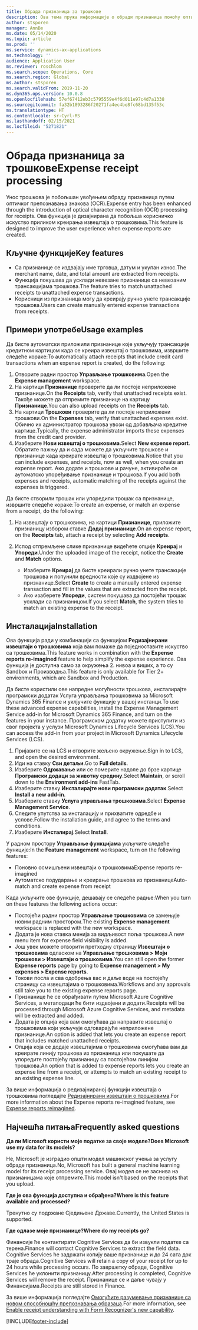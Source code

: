 ```yaml
---
title: Обрада признаница за трошкове
description: Ова тема пружа информације о обради признаница помоћу оптичког препознавања знакова (OCR). Ова функција је дизајнирана да побољша корисничко искуство приликом креирања извештаја о трошковима у услузи Microsoft Dynamics 365 Finance.
author: stsporen
manager: AnnBe
ms.date: 05/14/2020
ms.topic: article
ms.prod: ''
ms.service: dynamics-ax-applications
ms.technology: ''
audience: Application User
ms.reviewer: roschlom
ms.search.scope: Operations, Core
ms.search.region: Global
ms.author: stsporen
ms.search.validFrom: 2019-11-20
ms.dyn365.ops.version: 10.0.8
ms.openlocfilehash: 57ef67412eb3c5795559e4f6d011e97c4d7a1338
ms.sourcegitcommit: fa32b1893286f20271fa4ec4be8fc68bd135f53c
ms.translationtype: HT
ms.contentlocale: sr-Cyrl-RS
ms.lasthandoff: 02/15/2021
ms.locfileid: "5271821"
---
```

# <a name="expense-receipt-processing"></a><span data-ttu-id="50730-104">Обрада признаница за трошкове</span><span class="sxs-lookup"><span data-stu-id="50730-104">Expense receipt processing</span></span>

<span data-ttu-id="50730-105">Унос трошкова је побољшан увођењем обраду признаница путем оптичког препознавања знакова (OCR).</span><span class="sxs-lookup"><span data-stu-id="50730-105">Expense entry has been enhanced through the introduction of optical character recognition (OCR) processing for receipts.</span></span> <span data-ttu-id="50730-106">Ова функција је дизајнирана да побољша корисничко искуство приликом креирања извештаја о трошковима.</span><span class="sxs-lookup"><span data-stu-id="50730-106">This feature is designed to improve the user experience when expense reports are created.</span></span>

## <a name="key-features"></a><span data-ttu-id="50730-107">Кључне функције</span><span class="sxs-lookup"><span data-stu-id="50730-107">Key features</span></span>

- <span data-ttu-id="50730-108">Са признанице се издвајају име трговца, датум и укупан износ.</span><span class="sxs-lookup"><span data-stu-id="50730-108">The merchant name, date, and total amount are extracted from receipts.</span></span>
- <span data-ttu-id="50730-109">Функција покушава да усклади невезане признанице са невезаним трансакцијама трошкова.</span><span class="sxs-lookup"><span data-stu-id="50730-109">The feature tries to match unattached receipts to unattached expense transactions.</span></span>
- <span data-ttu-id="50730-110">Корисници из признаница могу да креирају ручно унете трансакције трошкова.</span><span class="sxs-lookup"><span data-stu-id="50730-110">Users can create manually entered expense transactions from receipts.</span></span>

## <a name="usage-examples"></a><span data-ttu-id="50730-111">Примери употребе</span><span class="sxs-lookup"><span data-stu-id="50730-111">Usage examples</span></span>

<span data-ttu-id="50730-112">Да бисте аутоматски приложили признанице које укључују трансакције кредитном картицом када се креира извештај о трошковима, извршите следеће кораке:</span><span class="sxs-lookup"><span data-stu-id="50730-112">To automatically attach receipts that include credit card transactions when an expense report is created, do the following:</span></span>

  1. <span data-ttu-id="50730-113">Отворите радни простор **Управљање трошковима**.</span><span class="sxs-lookup"><span data-stu-id="50730-113">Open the **Expense management** workspace.</span></span>
  2. <span data-ttu-id="50730-114">На картици **Признанице** проверите да ли постоје неприложене признанице.</span><span class="sxs-lookup"><span data-stu-id="50730-114">On the **Receipts** tab, verify that unattached receipts exist.</span></span> <span data-ttu-id="50730-115">Такође можете да отпремите признанице на картицу **Признанице**.</span><span class="sxs-lookup"><span data-stu-id="50730-115">You can also upload receipts on the **Receipts** tab.</span></span>
  3. <span data-ttu-id="50730-116">На картици **Трошкови** проверите да ли постоје неприложени трошкови.</span><span class="sxs-lookup"><span data-stu-id="50730-116">On the **Expenses** tab, verify that unattached expenses exist.</span></span> <span data-ttu-id="50730-117">Обично их администратор трошкова увози од добављача кредитне картице.</span><span class="sxs-lookup"><span data-stu-id="50730-117">Typically, the expense administrator imports these expenses from the credit card provider.</span></span>
  4. <span data-ttu-id="50730-118">Изаберите **Нови извештај о трошковима**.</span><span class="sxs-lookup"><span data-stu-id="50730-118">Select **New expense report**.</span></span> <span data-ttu-id="50730-119">Обратите пажњу да и сада можете да укључите трошкове и признанице када креирате извештај о трошковима.</span><span class="sxs-lookup"><span data-stu-id="50730-119">Notice that you can include expenses, and receipts, now as well, when you create an expense report.</span></span> <span data-ttu-id="50730-120">Ако додате и трошкове и рачуне, активираће се аутоматско упоређивање признанице и трошкова.</span><span class="sxs-lookup"><span data-stu-id="50730-120">If you add both expenses and receipts, automatic matching of the receipts against the expenses is triggered.</span></span>

<span data-ttu-id="50730-121">Да бисте створили трошак или упоредили трошак са признанице, извршите следеће кораке:</span><span class="sxs-lookup"><span data-stu-id="50730-121">To create an expense, or match an expense from a receipt, do the following:</span></span>

  1. <span data-ttu-id="50730-122">На извештају о трошковима, на картици **Признанице**, приложите признаницу избором ставке **Додај признанице**.</span><span class="sxs-lookup"><span data-stu-id="50730-122">On an expense report, on the **Receipts** tab, attach a receipt by selecting **Add receipts**.</span></span>
  2. <span data-ttu-id="50730-123">Испод отпремљене слике признанице видећете опције **Креирај** и **Упореди**.</span><span class="sxs-lookup"><span data-stu-id="50730-123">Under the uploaded image of the receipt, notice the **Create** and **Match** options.</span></span>

      - <span data-ttu-id="50730-124">Изаберите **Креирај** да бисте креирали ручно унете трансакције трошкова и попунили вредности које су издвојене из признанице.</span><span class="sxs-lookup"><span data-stu-id="50730-124">Select **Create** to create a manually entered expense transaction and fill in the values that are extracted from the receipt.</span></span>
      - <span data-ttu-id="50730-125">Ако изаберете **Упореди**, систем покушава да постојећи трошак усклади са признаницом.</span><span class="sxs-lookup"><span data-stu-id="50730-125">If you select **Match**, the system tries to match an existing expense to the receipt.</span></span>

## <a name="installation"></a><span data-ttu-id="50730-126">Инсталација</span><span class="sxs-lookup"><span data-stu-id="50730-126">Installation</span></span>

<span data-ttu-id="50730-127">Ова функција ради у комбинацији са функцијом **Редизајнирани извештаји о трошковима** која вам помаже да поједноставите искуство са трошковима.</span><span class="sxs-lookup"><span data-stu-id="50730-127">This feature works in combination with the **Expense reports re-imagined** feature to help simplify the expense experience.</span></span> <span data-ttu-id="50730-128">Ова функција је доступна само за окружења 2. нивоа и виших, а то су Sandbox и Производња.</span><span class="sxs-lookup"><span data-stu-id="50730-128">This feature is only available for Tier 2+ environments, which are Sandbox and Production.</span></span>

<span data-ttu-id="50730-129">Да бисте користили ове напредне могућности трошкова, инсталирајте програмски додатак Услуга управљања трошковима за Microsoft Dynamics 365 Finance и уклјучите функције у вашој инстанци.</span><span class="sxs-lookup"><span data-stu-id="50730-129">To use these advanced expense capabilities, install the Expense Management Service add-in for Microsoft Dynamics 365 Finance, and turn on the features in your instance.</span></span> <span data-ttu-id="50730-130">Програмском додатку можете приступити из свог пројекта у услузи Microsoft Dynamics Lifecycle Services (LCS).</span><span class="sxs-lookup"><span data-stu-id="50730-130">You can access the add-in from your project in Microsoft Dynamics Lifecycle Services (LCS).</span></span>

1. <span data-ttu-id="50730-131">Пријавите се на LCS и отворите жељено окружење.</span><span class="sxs-lookup"><span data-stu-id="50730-131">Sign in to LCS, and open the desired environment.</span></span>
2. <span data-ttu-id="50730-132">Иди на ставку **Сви детаљи**.</span><span class="sxs-lookup"><span data-stu-id="50730-132">Go to **Full details**.</span></span>
3. <span data-ttu-id="50730-133">Изаберите **Одржавање** или се померите надоле до брзе картице **Програмски додаци за животну средину**.</span><span class="sxs-lookup"><span data-stu-id="50730-133">Select **Maintain**, or scroll down to the **Environment add-ins** FastTab.</span></span>
4. <span data-ttu-id="50730-134">Изаберите ставку **Инсталирајте нови програмски додатак**.</span><span class="sxs-lookup"><span data-stu-id="50730-134">Select **Install a new add-in**.</span></span>
5. <span data-ttu-id="50730-135">Изаберите ставку **Услуга управљања трошковима**.</span><span class="sxs-lookup"><span data-stu-id="50730-135">Select **Expense Management Service**.</span></span>
6. <span data-ttu-id="50730-136">Следите упутства за инсталацију и прихватите одредбе и услове.</span><span class="sxs-lookup"><span data-stu-id="50730-136">Follow the installation guide, and agree to the terms and conditions.</span></span>
7. <span data-ttu-id="50730-137">Изаберите **Инсталирај**.</span><span class="sxs-lookup"><span data-stu-id="50730-137">Select **Install**.</span></span>

<span data-ttu-id="50730-138">У радном простору **Управљање функцијама** укључите следеће функције:</span><span class="sxs-lookup"><span data-stu-id="50730-138">In the **Feature management** workspace, turn on the following features:</span></span>

- <span data-ttu-id="50730-139">Поновно осмишљени извештаји о трошковима</span><span class="sxs-lookup"><span data-stu-id="50730-139">Expense reports re-imagined</span></span>
- <span data-ttu-id="50730-140">Аутоматско подударање и креирање трошкова из признанице</span><span class="sxs-lookup"><span data-stu-id="50730-140">Auto-match and create expense from receipt</span></span>

<span data-ttu-id="50730-141">Када укључите ове функције, дешавају се следеће радње:</span><span class="sxs-lookup"><span data-stu-id="50730-141">When you turn on these features the following actions occur:</span></span>

- <span data-ttu-id="50730-142">Постојећи радни простор **Управљање трошковима** се замењује новим радним простором.</span><span class="sxs-lookup"><span data-stu-id="50730-142">The existing **Expense management** workspace is replaced with the new workspace.</span></span>
- <span data-ttu-id="50730-143">Додата је нова ставка менија за видљивост поља трошкова.</span><span class="sxs-lookup"><span data-stu-id="50730-143">A new menu item for expense field visibility is added.</span></span>
- <span data-ttu-id="50730-144">Још увек можете отворити претходну страницу **Извештаји о трошковима** одласком на **Управљање трошковима > Моји трошкови > Извештаји о трошковима**.</span><span class="sxs-lookup"><span data-stu-id="50730-144">You can still open the former **Expense reports** page by going to **Expense management > My expenses > Expense reports**.</span></span>
- <span data-ttu-id="50730-145">Токови посла и сва одобрења вас и даље воде на постојећу страницу са извештајима о трошковима.</span><span class="sxs-lookup"><span data-stu-id="50730-145">Workflows and any approvals still take you to the existing expense reports page.</span></span>
- <span data-ttu-id="50730-146">Признанице ће се обрађивати путем Microsoft Azure Cognitive Services, а метаподаци ће бити издвојени и додати.</span><span class="sxs-lookup"><span data-stu-id="50730-146">Receipts will be processed through Microsoft Azure Cognitive Services, and metadata will be extracted and added.</span></span>
- <span data-ttu-id="50730-147">Додата је опција која вам омогућава да направите извештај о трошковима који укључује одговарајуће неприложене признанице.</span><span class="sxs-lookup"><span data-stu-id="50730-147">An option is added that lets you create an expense report that includes matched unattached receipts.</span></span>
- <span data-ttu-id="50730-148">Опција која се додаје извештајима о трошковима омогућава вам да креирате линију трошкова из признаница или покушате да упоредите постојећу признаницу са постојећом линијом трошкова.</span><span class="sxs-lookup"><span data-stu-id="50730-148">An option that is added to expense reports lets you create an expense line from a receipt, or attempts to match an existing receipt to an existing expense line.</span></span>

<span data-ttu-id="50730-149">За више информација о редизајнираној функцији извештаја о трошковима погледајте [Редизајнирани извештаји о трошковима](ExpenseWorkspaceNew.md).</span><span class="sxs-lookup"><span data-stu-id="50730-149">For more information about the Expense reports re-imagined feature, see [Expense reports reimagined](ExpenseWorkspaceNew.md).</span></span>

## <a name="frequently-asked-questions"></a><span data-ttu-id="50730-150">Најчешћа питања</span><span class="sxs-lookup"><span data-stu-id="50730-150">Frequently asked questions</span></span>

<span data-ttu-id="50730-151">**Да ли Microsoft користи моје податке за своје моделе?**</span><span class="sxs-lookup"><span data-stu-id="50730-151">**Does Microsoft use my data for its models?**</span></span>

<span data-ttu-id="50730-152">Не, Microsoft је изградио општи модел машинског учења за услугу обраде признаница.</span><span class="sxs-lookup"><span data-stu-id="50730-152">No, Microsoft has built a general machine learning model for its receipt processing service.</span></span> <span data-ttu-id="50730-153">Овај модел се не заснива на признаницама које отпремите.</span><span class="sxs-lookup"><span data-stu-id="50730-153">This model isn't based on the receipts that you upload.</span></span>

<span data-ttu-id="50730-154">**Где је ова функција доступна и обрађена?**</span><span class="sxs-lookup"><span data-stu-id="50730-154">**Where is this feature available and processed?**</span></span>

<span data-ttu-id="50730-155">Тренутно су подржане Сједињене Државе.</span><span class="sxs-lookup"><span data-stu-id="50730-155">Currently, the United States is supported.</span></span>

<span data-ttu-id="50730-156">**Где одлазе моје признанице?**</span><span class="sxs-lookup"><span data-stu-id="50730-156">**Where do my receipts go?**</span></span>

<span data-ttu-id="50730-157">Финансије ће контактирати Cognitive Services да би извукли податке са терена.</span><span class="sxs-lookup"><span data-stu-id="50730-157">Finance will contact Cognitive Services to extract the field data.</span></span> <span data-ttu-id="50730-158">Cognitive Services ће задржати копију ваше признанице и до 24 сата док траје обрада.</span><span class="sxs-lookup"><span data-stu-id="50730-158">Cognitive Services will retain a copy of your receipt for up to 24 hours while processing occurs.</span></span> <span data-ttu-id="50730-159">По завршетку обраде, Cognitive Services ће уклонити признаницу.</span><span class="sxs-lookup"><span data-stu-id="50730-159">After processing is completed, Cognitive Services will remove the receipt.</span></span> <span data-ttu-id="50730-160">Признанице се и даље чувају у Финансијама.</span><span class="sxs-lookup"><span data-stu-id="50730-160">Receipts are still stored in Finance.</span></span>

<span data-ttu-id="50730-161">За више информација погледајте [Омогућите разумевање признанице са новом способношћу препознавања образаца](https://azure.microsoft.com/blog/enable-receipt-understanding-with-form-recognizer-s-new-capability/).</span><span class="sxs-lookup"><span data-stu-id="50730-161">For more information, see [Enable receipt understanding with Form Recognizer's new capability](https://azure.microsoft.com/blog/enable-receipt-understanding-with-form-recognizer-s-new-capability/).</span></span>


[!INCLUDE[footer-include](../includes/footer-banner.md)]